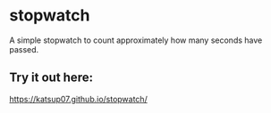 # stopwatch
A simple stopwatch to count approximately how many seconds have passed.

## Try it out here:
https://katsup07.github.io/stopwatch/
